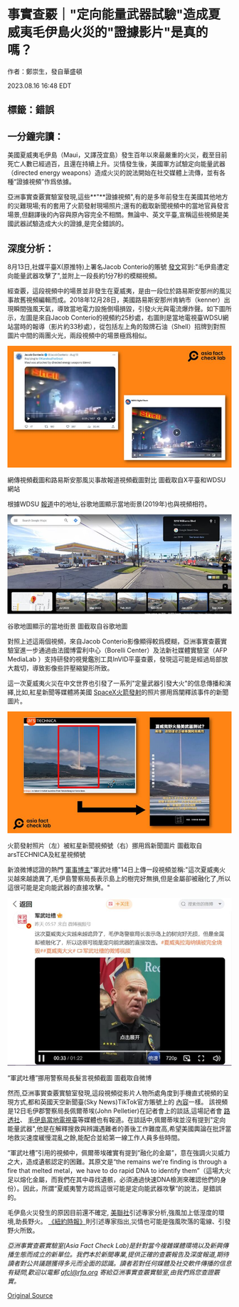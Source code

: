 # 事實查覈｜"定向能量武器試驗"造成夏威夷毛伊島火災的"證據影片"是真的嗎？

作者：鄭崇生，發自華盛頓

2023.08.16 16:48 EDT

## 標籤：錯誤

## 一分鐘完讀：

美國夏威夷毛伊島（Maui，又譯茂宜島）發生百年以來最嚴重的火災，截至目前死亡人數已經過百，且還在持續上升。災情發生後，美國軍方試驗定向能量武器（directed energy weapons）造成火災的說法開始在社交媒體上流傳，並有各種“證據視頻”作爲依據。

亞洲事實查覈實驗室發現,這些**"**證據視頻",有的是多年前發生在美國其他地方的災難現場;有的套用了火箭發射現場照片;還有的截取新聞視頻中的當地官員發言場景,但翻譯後的內容與原內容完全不相關。無論中、英文平臺,宣稱這些視頻是美國武器試驗造成大火的證據,是完全錯誤的。

## 深度分析：

8月13日,社媒平臺X(原推特)上署名Jacob Conterio的賬號 [發文](https://twitter.com/JacobConterio/status/1690810795733741568?s=20)寫到:"毛伊島遭定向能量武器攻擊了",並附上一段長約1分7秒的模糊視頻。

經查覈，這段視頻中的場景並非發生在夏威夷，是由一段位於路易斯安那州的風災事故舊視頻編輯而成。2018年12月28日，美國路易斯安那州肯納市（kenner）出現瞬間強風天氣，導致當地電力設施倒塌損毀，引發火光與電流爆炸聲。如下圖所示，左圖是來自Jacob Conterio的視頻約25秒處，右圖則是當地電視臺WDSU網站當時的報導（影片約33秒處），從包括左上角的殼牌石油（Shell）招牌到對照圖片中間的兩團火光，兩段視頻中的場景極爲相似。

![網傳視頻截圖和路易斯安那風災事故報道視頻截圖對比 圖截取自X平臺和WDSU網站](images/YCEB2EFNRVMKPROLBAYVMS3RLU.png)

網傳視頻截圖和路易斯安那風災事故報道視頻截圖對比 圖截取自X平臺和WDSU網站

根據WDSU [報道](https://www.wdsu.com/article/dramatic-video-shows-electrical-explosions-in-kenner/25702762)中的地址,谷歌地圖顯示當地街景(2019年)也與視頻相符。

![谷歌地圖顯示的當地街景 圖截取自谷歌地圖](images/DMHZHP64CHQ3FBUPRJUHYMSHGU.png)

谷歌地圖顯示的當地街景 圖截取自谷歌地圖

對照上述這兩個視頻，來自Jacob Conterio影像顯得較爲模糊，亞洲事實查覈實驗室進一步通過由法國博雷利中心（Borelli Center）及法新社媒體實驗室（AFP MediaLab ）支持研發的視覺鑑別工具InVID平臺查覈，發現這可能是經過局部放大裁切，導致影像些許壓縮變形所致。

這一次夏威夷火災在中文世界也引發了一系列"定量武器引發大火"的信息傳播和演繹,比如,紅星新聞等媒體將美國 [SpaceX火箭發射](https://arstechnica.com/science/2019/04/rocket-report-darpa-picks-three-aerojet-short-seller-starlink-launch-date/)的照片挪用爲闡釋該事件的新聞圖片。

![火箭發射照片（左）被紅星新聞視頻號（右）挪用爲新聞圖片 圖截取自arsTECHNICA及紅星視頻號](images/BZ2QMYOQAJJXOIVI5LWMIYPIBU.png)

火箭發射照片（左）被紅星新聞視頻號（右）挪用爲新聞圖片 圖截取自arsTECHNICA及紅星視頻號

新浪微博認證的熱門 [軍事博主](https://weibo.com/u/7467004060)"軍武吐槽"14日上傳一段視頻並稱:"這次夏威夷火災越來越詭異了,毛伊島警察局長表示島上的樹完好無損,但是金屬卻被融化了,所以這很可能是定向能武器的直接攻擊。"

![“軍武吐槽”挪用警察局長髮言視頻截圖 圖截取自微博](images/BUFU7GH4OWFHYZOZDCBPVOE7PE.png)

“軍武吐槽”挪用警察局長髮言視頻截圖 圖截取自微博

然而,亞洲事實查覈實驗室發現,這段視頻從影片人物所處角度到手機直式視頻的呈現方式,都和英國天空新聞臺(Sky News)TikTok官方賬號上的 [內容](https://www.tiktok.com/@skynews/video/7266723624164396320)一樣。 該視頻是12日毛伊郡警察局長佩爾蒂埃(John Pelletier)在記者會上的談話,這場記者會 [路透社](https://www.washingtonpost.com/video/national/maui-police-chief-asks-for-patience-in-victim-identification/2023/08/12/517809d8-be8b-4631-9635-f654c3499b60_video.html)、 [毛伊島當地電視臺](https://www.youtube.com/watch?v=P11bGwCRQYY)等媒體也有報道。在談話中,佩爾蒂埃並沒有提到"定向能量武器",他是在解釋搜救與辨識遇難者的善後工作難度高,希望美國輿論在批評當地救災速度緩慢混亂之餘,能配合並給第一線工作人員多些時間。

“軍武吐槽”引用的視頻中，佩爾蒂埃確實有提到“融化的金屬”，意在強調火災威力之大，造成遺骸認定的困難。其原文是“the remains we're finding is through a fire that melted metal，we have to do rapid DNA to identify them”（這場大火足以熔化金屬，而我們在其中尋找遺骸，必須通過快速DNA檢測來確認他們的身份）。因此，所謂“夏威夷警方認爲這很可能是定向能武器攻擊”的說法，是錯誤的。

毛伊島火災發生的原因目前還不確定, [美聯社](https://apnews.com/article/live-updates-maui-fire-hawaii-wildfire-162a9fcdefe648d6bcd6557af70d894f)引述專家分析,強風加上低溼度的環境,助長野火。 [《紐約時報》](https://www.nytimes.com/2023/08/10/us/maui-wildfires-hawaii.html?_ga=2.233215582.171422323.1692127917-1674928484.1692127917)則引述專家指出,災情也可能是強風吹落的電線、引發野火所致。

*亞洲事實查覈實驗室(Asia Fact Check Lab)是針對當今複雜媒體環境以及新興傳播生態而成立的新單位。我們本於新聞專業,提供正確的查覈報告及深度報道,期待讀者對公共議題獲得多元而全面的認識。讀者若對任何媒體及社交軟件傳播的信息有疑問,歡迎以電郵* *afcl@rfa.org* *寄給亞洲事實查覈實驗室,由我們爲您查證覈實。*



[Original Source](https://www.rfa.org/mandarin/shishi-hecha/hc-08162023164050.html)